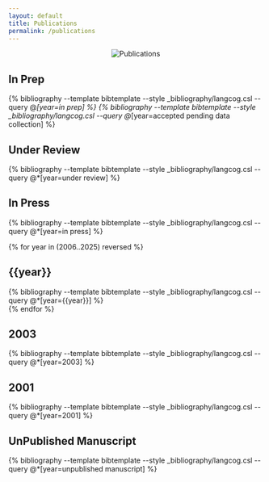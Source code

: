 ```yaml
---
layout: default
title: Publications
permalink: /publications
---
```


<div style = "text-align:center">
<img src="{{site.url}}{{site.baseurl}}/images/publications.png" alt="Publications">
</div>

## In Prep
{% bibliography --template bibtemplate --style _bibliography/langcog.csl --query @*[year=in prep] %}
{% bibliography --template bibtemplate --style _bibliography/langcog.csl --query @*[year=accepted pending data collection] %}
<br>

## Under Review
{% bibliography --template bibtemplate --style _bibliography/langcog.csl --query @*[year=under review] %}
<br>

## In Press
 {% bibliography --template bibtemplate --style _bibliography/langcog.csl --query @*[year=in press] %}
<br>

{% for year in (2006..2025) reversed %}
<h2>{{year}}</h2>
{% bibliography --template bibtemplate --style _bibliography/langcog.csl --query @*[year={{year}}] %}
<br>
{% endfor %}

## 2003
{% bibliography --template bibtemplate --style _bibliography/langcog.csl --query @*[year=2003] %}
<br>

## 2001
{% bibliography --template bibtemplate --style _bibliography/langcog.csl --query @*[year=2001] %}
<br>

## UnPublished Manuscript
{% bibliography --template bibtemplate --style _bibliography/langcog.csl --query @*[year=unpublished manuscript] %} 




